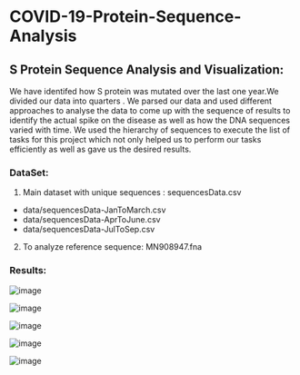 # COVID-19-Protein-Sequence-Analysis
## S Protein Sequence Analysis and Visualization:

We have identifed how S protein was mutated over the last one year.We
divided our data into quarters . We parsed our data and used different approaches to analyse
the data to come up with the sequence of results to identify the actual spike on the disease as
well as how the DNA sequences varied with time. We used the hierarchy of sequences to
execute the list of tasks for this project which not only helped us to perform our tasks
efficiently as well as gave us the desired results.

### DataSet: 
1. Main dataset with unique sequences : sequencesData.csv
 - data/sequencesData-JanToMarch.csv
 - data/sequencesData-AprToJune.csv
 - data/sequencesData-JulToSep.csv
2. To analyze reference sequence: MN908947.fna


### Results:

![image](https://user-images.githubusercontent.com/76032040/102280817-b1b6a480-3ee2-11eb-9bbf-dd14c4709f80.png)



![image](https://user-images.githubusercontent.com/76032040/102280942-e1fe4300-3ee2-11eb-8a48-509447a23e9b.png)


![image](https://user-images.githubusercontent.com/76032040/102281030-0a863d00-3ee3-11eb-8f05-b6eea63a4074.png)

![image](https://user-images.githubusercontent.com/76032040/102281098-2853a200-3ee3-11eb-9272-de3b5e2ec63a.png)

![image](https://user-images.githubusercontent.com/76032040/102281131-386b8180-3ee3-11eb-8586-414497a875f4.png)
